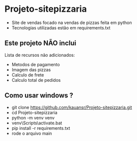 # Projeto-sitepizzaria
- Site de vendas focado na vendas de pizzas feita em python
- Tecnologias utilizadas estão em requirements.txt

## Este projeto NÃO inclui
Lista de recursos não adicionados:

- Metodos de pagamento
- Imagem das pizzas
- Calculo de frete
- Calculo total de pedidos


## Como usar windows ?
- git clone https://github.com/kauansr/Projeto-sitepizzaria.git
- cd Projeto-sitepizzaria
- python -m venv venv
- venv\Scripts\activate.bat
- pip install -r requirements.txt
- rode o arquivo main

